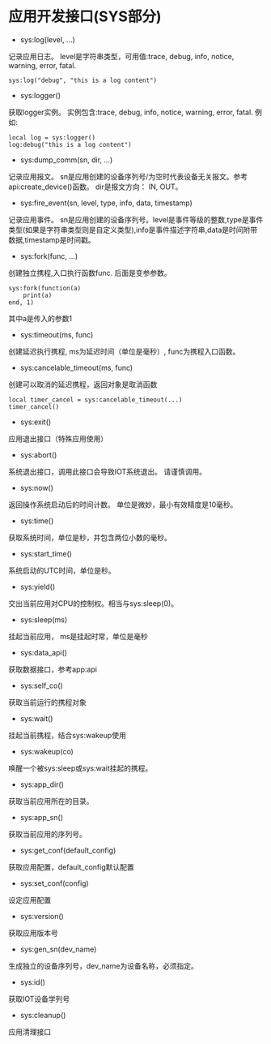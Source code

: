 # 应用开发接口(SYS部分) #

* sys:log(level, ...)

记录应用日志。 level是字符串类型，可用值:trace, debug, info, notice, warning, error, fatal.
```
sys:log("debug", "this is a log content")
```

* sys:logger()

获取logger实例。 实例包含:trace, debug, info, notice, warning, error, fatal. 例如: 
```
local log = sys:logger()
log:debug("this is a log content")
```

* sys:dump_comm(sn, dir, ...)

记录应用报文。 sn是应用创建的设备序列号/为空时代表设备无关报文。参考api:create_device()函数。 dir是报文方向： IN, OUT。

* sys:fire_event(sn, level, type, info, data, timestamp)

记录应用事件。 sn是应用创建的设备序列号。level是事件等级的整数,type是事件类型(如果是字符串类型则是自定义类型),info是事件描述字符串,data是时间附带数据,timestamp是时间戳。

* sys:fork(func, ...)

创建独立携程,入口执行函数func. 后面是变参参数。
```
sys:fork(function(a)
	print(a)
end, 1)
```
其中a是传入的参数1

* sys:timeout(ms, func)

创建延迟执行携程, ms为延迟时间（单位是毫秒）, func为携程入口函数。

* sys:cancelable_timeout(ms, func)

创建可以取消的延迟携程，返回对象是取消函数
```
local timer_cancel = sys:cancelable_timeout(...)
timer_cancel()
```

* sys:exit()

应用退出接口（特殊应用使用）

* sys:abort()

系统退出接口，调用此接口会导致IOT系统退出。 请谨慎调用。 

* sys:now()

返回操作系统启动后的时间计数。 单位是微妙，最小有效精度是10毫秒。

* sys:time()

获取系统时间，单位是秒，并包含两位小数的毫秒。

* sys:start_time()

系统启动的UTC时间，单位是秒。

* sys:yield()

交出当前应用对CPU的控制权。相当与sys:sleep(0)。

* sys:sleep(ms)

挂起当前应用， ms是挂起时常，单位是毫秒

* sys:data_api()

获取数据接口，参考app:api

* sys:self_co()

获取当前运行的携程对象

* sys:wait()

挂起当前携程，结合sys:wakeup使用

* sys:wakeup(co)

唤醒一个被sys:sleep或sys:wait挂起的携程。

* sys:app_dir()

获取当前应用所在的目录。

* sys:app_sn()

获取当前应用的序列号。

* sys:get_conf(default_config)

获取应用配置，default_config默认配置

* sys:set_conf(config)

设定应用配置

* sys:version()

获取应用版本号

* sys:gen_sn(dev_name)

生成独立的设备序列号，dev_name为设备名称，必须指定。

* sys:id()

获取IOT设备学列号

* sys:cleanup()

应用清理接口


